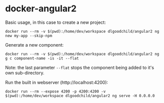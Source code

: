 # docker-angular2

Basic usage, in this case to create a new project: 
```
docker run --rm -v $(pwd):/home/dev/workspace dlgoodchild/angular2 ng new my-app --skip-npm
```

Generate a new component:
```
docker run --rm -v $(pwd):/home/dev/workspace dlgoodchild/angular2 ng g c component-name -is -it --flat
```
Note: the last parameter `--flat` stops the component being added to it's own sub-directory.

Run the built in webserver (http://localhost:4200):
```
docker run --rm --expose 4200 -p 4200:4200 -v $(pwd):/home/dev/workspace dlgoodchild/angular2 ng serve -H 0.0.0.0
```
